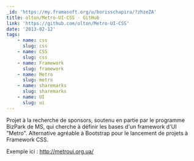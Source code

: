 ```yaml
---
_id: 'https://my.framasoft.org/u/borisschapira/?zhzeZA'
title: olton/Metro-UI-CSS · GitHub
link: 'https://github.com/olton/Metro-UI-CSS'
date: '2013-02-12'
tags:
    - name: css
      slug: css
    - name: CSS
      slug: css
    - name: Framework
      slug: framework
    - name: Metro
      slug: metro
    - name: sharemarks
      slug: sharemarks
    - name: UI
      slug: ui
---
```


<div class="markdown"><p>Projet à la recherche de sponsors, soutenu en partie par le programme BizPark de MS, qui cherche à définir les bases d'un framework d'UI &quot;Metro&quot;. Alternative agréable à Bootstrap pour le lancement de projets à Framework CSS.</p>
<p>Exemple ici : <a href="http://metroui.org.ua/">http://metroui.org.ua/</a>
</p></div>
